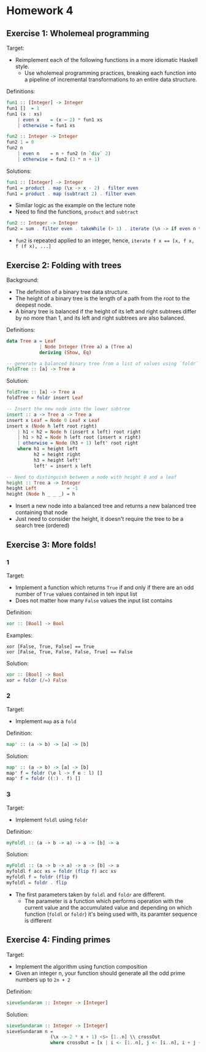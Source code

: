# Homework 4

## Exercise 1: Wholemeal programming
Target:
- Reimplement each of the following functions in a more idiomatic Haskell style.
  - Use wholemeal programming practices, breaking each function into a pipeline of incremental transformations to an entire data structure. 

Definitions:
```haskell
fun1 :: [Integer] -> Integer
fun1 []  = 1
fun1 (x : xs)
    | even x    = (x – 2) * fun1 xs
    | otherwise = fun1 xs

fun2 :: Integer -> Integer
fun2 1 = 0
fun2 n 
    | even n    = n + fun2 (n `div` 2)
    | otherwise = fun2 (3 * n + 1)
```

Solutions:
```haskell
fun1 :: [Integer] -> Integer
fun1 = product . map (\x -> x - 2) . filter even
fun1 = product . map (subtract 2) . filter even 
```
- Similar logic as the example on the lecture note
- Need to find the functions, `product` and `subtract`

```haskell
fun2 :: Integer -> Integer
fun2 = sum . filter even . takeWhile (> 1) . iterate (\n -> if even n then n `div` 2 else 3 * n + 1)
```
- `fun2` is repeated applied to an integer, hence, `iterate f x == [x, f x, f (f x), ...]`


## Exercise 2: Folding with trees
Background:
- The definition of a binary tree data structure.
- The height of a binary tree is the length of a path from the root to the deepest node.
- A binary tree is balanced if the height of its left and right subtrees differ by no more than 1, and its left and right subtrees are also balanced.

Definitions:
```haskell
data Tree a = Leaf
            | Node Integer (Tree a) a (Tree a)
            deriving (Show, Eq)
```

```haskell
-- generate a balanced binary tree from a list of values using `foldr`
foldTree :: [a] -> Tree a
```

Solution:
```haskell
foldTree :: [a] -> Tree a
foldTree = foldr insert Leaf

-- Insert the new node into the lower subtree
insert :: a -> Tree a -> Tree a
insert x Leaf = Node 0 Leaf x Leaf
insert x (Node h left root right)
    | h1 < h2 = Node h (insert x left) root right
    | h1 > h2 = Node h left root (insert x right)
    | otherwise = Node (h3 + 1) left' root right
    where h1 = height left
          h2 = height right
          h3 = height left'
          left' = insert x left

-- Need to distinguish between a node with height 0 and a leaf
height :: Tree a -> Integer
height Left           = -1
height (Node h _ _ _) = h
```
- Insert a new node into a balanced tree and returns a new balanced tree containing that node
- Just need to consider the height, it doesn't require the tree to be a search tree (ordered)


## Exercise 3: More folds!

### 1

Target:
- Implement a function which returns `True` if and only if there are an odd number of `True` values contained in teh input list
- Does not matter how many `False` values the input list contains

Definition:
```haskell
xor :: [Bool] -> Bool
```

Examples:
```haskel
xor [False, True, False] == True
xor [False, True, False, False, True] == False
```

Solution:
```haskell
xor :: [Bool] -> Bool
xor = foldr (/=) False
```

### 2

Target:
- Implement `map` as a `fold`

Definition:
```haskell
map' :: (a -> b) -> [a] -> [b]
```

Solution:
```haskell
map' :: (a -> b) -> [a] -> [b]
map' f = foldr (\e l -> f e : l) []
map' f = foldr ((:) . f) []
```

### 3
Target:
- Implement `foldl` using `foldr`

Definition:
```haskell
myFoldl :: (a -> b -> a) -> a -> [b] -> a
```

Solution:
```haskell
myFoldl :: (a -> b -> a) -> a -> [b] -> a
myfoldl f acc xs = foldr (flip f) acc xs
myfoldl f = foldr (flip f)
myfoldl = foldr . flip
```
- The first parameters taken by `foldl` and `foldr` are different. 
  - The parameter is a function which performs operation with the current value and the accumulated value and depending on which function (`foldl` or `foldr`) it's being used with, its paramter sequence is different


## Exercise 4: Finding primes
Target:
- Implement the algorithm using function composition
- Given an integer n, your function should generate all the odd prime numbers up to `2n + 2`

Definition:
```haskell
sieveSundaram :: Integer -> [Integer]
```

Solution:
```haskell
sieveSundaram :: Integer -> [Integer]
sieveSundaram n = 
                (\x -> 2 * x + 1) <$> [1..n] \\ crossOut
                where crossOut = [x | i <- [1..n], j <- [i..n], i + j + 2 * i * j <= n]

```